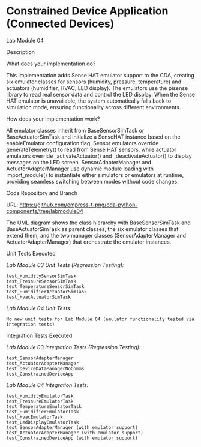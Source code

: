 # Constrained Device Application (Connected Devices)

 Lab Module 04


Description

What does your implementation do?

This implementation adds Sense HAT emulator support to the CDA, creating six emulator classes for sensors (humidity, pressure, temperature) and actuators (humidifier, HVAC, LED display). The emulators use the pisense library to read real sensor data and control the LED display. When the Sense HAT emulator is unavailable, the system automatically falls back to simulation mode, ensuring functionality across different environments.

How does your implementation work?

All emulator classes inherit from BaseSensorSimTask or BaseActuatorSimTask and initialize a SenseHAT instance based on the enableEmulator configuration flag. Sensor emulators override generateTelemetry() to read from Sense HAT sensors, while actuator emulators override _activateActuator() and _deactivateActuator() to display messages on the LED screen. SensorAdapterManager and ActuatorAdapterManager use dynamic module loading with import_module() to instantiate either simulators or emulators at runtime, providing seamless switching between modes without code changes.

 Code Repository and Branch

URL: https://github.com/empress-t-png/cda-python-components/tree/labmodule04


The UML diagram shows the class hierarchy with BaseSensorSimTask and BaseActuatorSimTask as parent classes, the six emulator classes that extend them, and the two manager classes (SensorAdapterManager and ActuatorAdapterManager) that orchestrate the emulator instances.

 Unit Tests Executed


*Lab Module 03 Unit Tests (Regression Testing):*

    test_HumiditySensorSimTask
    test_PressureSensorSimTask
    test_TemperatureSensorSimTask
    test_HumidifierActuatorSimTask
    test_HvacActuatorSimTask


*Lab Module 04 Unit Tests:*

    No new unit tests for Lab Module 04 (emulator functionality tested via integration tests)


 Integration Tests Executed


*Lab Module 03 Integration Tests (Regression Testing):*

    test_SensorAdapterManager
    test_ActuatorAdapterManager
    test_DeviceDataManagerNoComms
    test_ConstrainedDeviceApp


*Lab Module 04 Integration Tests:*

    test_HumidityEmulatorTask
    test_PressureEmulatorTask
    test_TemperatureEmulatorTask
    test_HumidifierEmulatorTask
    test_HvacEmulatorTask
    test_LedDisplayEmulatorTask
    test_SensorAdapterManager (with emulator support)
    test_ActuatorAdapterManager (with emulator support)
    test_ConstrainedDeviceApp (with emulator support)



